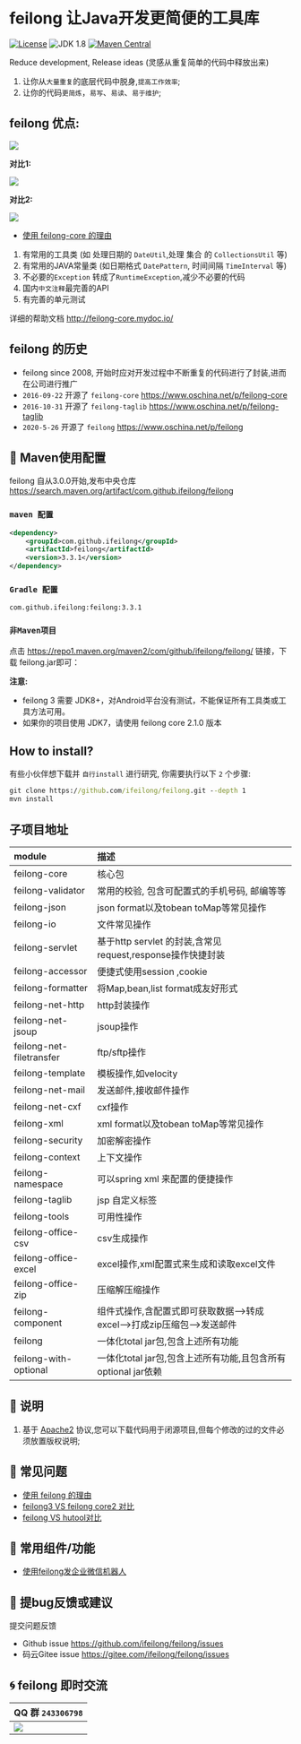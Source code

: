 feilong 让Java开发更简便的工具库
================

[![License](http://img.shields.io/:license-apache-blue.svg)](http://www.apache.org/licenses/LICENSE-2.0.html)
![JDK 1.8](https://img.shields.io/badge/JDK-1.8-green.svg "JDK 1.8")
[![Maven Central](https://img.shields.io/maven-central/v/com.github.ifeilong/feilong.svg?label=Maven%20Central)](https://search.maven.org/search?q=g:%22com.github.ifeilong%22%20AND%20a:%22feilong%22)

Reduce development, Release ideas (灵感从重复简单的代码中释放出来)

1. 让你从`大量重复`的底层代码中脱身,`提高工作效率`;
1. 让你的代码`更简炼`，`易写`、`易读`、`易于维护`;

## feilong 优点:

![](http://i.imgur.com/NCuo13D.png)

**对比1:**

![](http://i.imgur.com/rJnESSq.png)

**对比2:**

![](http://i.imgur.com/FG9ty3Q.png)

- [使用 feilong-core 的理由](https://github.com/ifeilong/feilong/wiki/Reasons-for-use-feilong-core)

1. 有常用的工具类 (如 处理日期的 `DateUtil`,处理 集合 的 `CollectionsUtil` 等)
1. 有常用的JAVA常量类 (如日期格式 `DatePattern`, 时间间隔 `TimeInterval` 等)
1. 不必要的`Exception` 转成了`RuntimeException`,减少不必要的代码
1. 国内`中文注释`最完善的API
1. 有完善的单元测试

详细的帮助文档 http://feilong-core.mydoc.io/

## feilong 的历史

- feilong since 2008, 开始时应对开发过程中不断重复的代码进行了封装,进而在公司进行推广
- `2016-09-22` 开源了 `feilong-core` https://www.oschina.net/p/feilong-core
- `2016-10-31` 开源了 `feilong-taglib` https://www.oschina.net/p/feilong-taglib
- `2020-5-26` 开源了 `feilong` https://www.oschina.net/p/feilong


## :dragon: Maven使用配置

feilong 自从3.0.0开始,发布中央仓库 https://search.maven.org/artifact/com.github.ifeilong/feilong

### `maven 配置` 

```XML
<dependency>
	<groupId>com.github.ifeilong</groupId>
	<artifactId>feilong</artifactId>
	<version>3.3.1</version>
</dependency>
```

### `Gradle 配置` 

```
com.github.ifeilong:feilong:3.3.1
```

### `非Maven项目`

点击 https://repo1.maven.org/maven2/com/github/ifeilong/feilong/ 链接，下载 feilong.jar即可：

**注意:**
- feilong 3 需要 JDK8+，对Android平台没有测试，不能保证所有工具类或工具方法可用。 
- 如果你的项目使用 JDK7，请使用 feilong core 2.1.0 版本

## How to install?

有些小伙伴想下载并 `自行install` 进行研究, 你需要执行以下 `2` 个步骤:

```bat
git clone https://github.com/ifeilong/feilong.git --depth 1
mvn install
```
## 子项目地址

module | 描述
:----  | :---------
feilong-core |  核心包
feilong-validator |  常用的校验, 包含可配置式的手机号码, 邮编等等
feilong-json  | json format以及tobean toMap等常见操作
feilong-io | 文件常见操作
feilong-servlet | 基于http servlet 的封装,含常见request,response操作快捷封装
feilong-accessor | 便捷式使用session ,cookie
feilong-formatter | 将Map,bean,list format成友好形式
feilong-net-http | http封装操作
feilong-net-jsoup | jsoup操作
feilong-net-filetransfer | ftp/sftp操作
feilong-template | 模板操作,如velocity
feilong-net-mail | 发送邮件,接收邮件操作
feilong-net-cxf | cxf操作
feilong-xml  | xml format以及tobean toMap等常见操作
feilong-security | 加密解密操作
feilong-context | 上下文操作
feilong-namespace | 可以spring xml 来配置的便捷操作
feilong-taglib | jsp 自定义标签
feilong-tools | 可用性操作
feilong-office-csv | csv生成操作
feilong-office-excel | excel操作,xml配置式来生成和读取excel文件
feilong-office-zip | 压缩解压缩操作
feilong-component  | 组件式操作,含配置式即可获取数据-->转成excel-->打成zip压缩包-->发送邮件
feilong | 一体化total jar包,包含上述所有功能
feilong-with-optional | 一体化total jar包,包含上述所有功能,且包含所有optional jar依赖

## :memo: 说明

1. 基于 [Apache2](https://www.apache.org/licenses/LICENSE-2.0) 协议,您可以下载代码用于闭源项目,但每个修改的过的文件必须放置版权说明;

## :memo: 常见问题

- [使用 feilong 的理由](https://github.com/ifeilong/feilong/wiki/Reasons-for-use-feilong-core)
- [feilong3 VS feilong core2 对比](https://github.com/ifeilong/feilong/wiki/feilong3%20VS%20feilong%20core2%20%E5%AF%B9%E6%AF%94)
- [feilong VS hutool对比](https://github.com/ifeilong/feilong/wiki/feilong%20VS%20hutool%E5%AF%B9%E6%AF%94)

## :memo: 常用组件/功能

- [使用feilong发企业微信机器人](https://github.com/ifeilong/feilong/wiki/使用feilong发企业微信机器人)

## :panda_face: 提bug反馈或建议

提交问题反馈

- Github issue https://github.com/ifeilong/feilong/issues
- 码云Gitee issue https://gitee.com/ifeilong/feilong/issues

## :cyclone: feilong 即时交流

|QQ 群 `243306798`
|:---------
|![](http://i.imgur.com/cIfglCa.png)